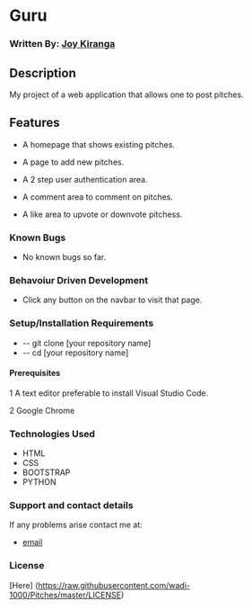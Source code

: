 # Guru

### Written By: [Joy Kiranga](https://github.com/wadi-1000)

## Description

My project of a web application that allows one to post pitches.

## Features

-  A homepage that shows existing pitches.

-  A page to add new pitches.

-  A 2 step user authentication area.

- A comment area to comment on pitches.

- A like area to upvote or downvote pitchess.

### Known Bugs

-  No known bugs so far.

### Behavoiur Driven Development

-  Click any button on the navbar to visit that page.



### Setup/Installation Requirements

-  -- git clone [your repository name]
-  -- cd [your repository name]

#### Prerequisites

1 A text editor preferable to install Visual Studio Code.

2 Google Chrome

### Technologies Used

-  HTML
-  CSS
-  BOOTSTRAP
-  PYTHON

### Support and contact details

If any problems arise contact me at:

-  [email](jk.mk@gmail.com)

### License

[Here] (https://raw.githubusercontent.com/wadi-1000/Pitches/master/LICENSE)
